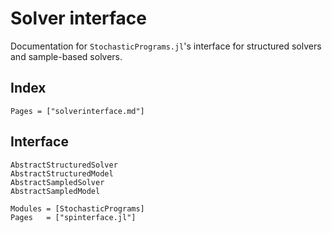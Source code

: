 # Solver interface

Documentation for `StochasticPrograms.jl`'s interface for structured solvers and sample-based solvers.

## Index

```@index
Pages = ["solverinterface.md"]
```

## Interface

```@docs
AbstractStructuredSolver
AbstractStructuredModel
AbstractSampledSolver
AbstractSampledModel
```

```@autodocs
Modules = [StochasticPrograms]
Pages   = ["spinterface.jl"]
```
